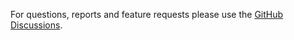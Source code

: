 For questions, reports and feature requests please use the [GitHub Discussions](https://github.com/mapsforge/mapsforge/discussions).
